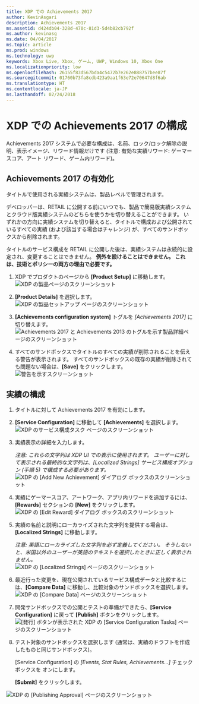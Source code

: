 ```yaml
---
title: XDP での Achievements 2017
author: KevinAsgari
description: Achievements 2017
ms.assetid: d424db04-328d-470c-81d3-5d4b82cb792f
ms.author: kevinasg
ms.date: 04/04/2017
ms.topic: article
ms.prod: windows
ms.technology: uwp
keywords: Xbox Live, Xbox, ゲーム, UWP, Windows 10, Xbox One
ms.localizationpriority: low
ms.openlocfilehash: 26155f83d567bda4c5472b7e262e888757bee87f
ms.sourcegitcommit: 01760b73fa8cdb423a9aa1f63e72e70647d8f6ab
ms.translationtype: HT
ms.contentlocale: ja-JP
ms.lasthandoff: 02/24/2018
---
```

# <a name="configure-achievements-2017-on-xdp"></a>XDP での Achievements 2017 の構成

Achievements 2017 システムで必要な構成は、名前、ロック/ロック解除の説明、表示イメージ、リワード情報だけです (注意: 有効な実績リワード: ゲーマースコア、アート リワード、ゲーム内リワード)。

<span id="_Enable_Simplified_Achievements" class="anchor"></span>

## <a name="enable-achievements-2017"></a>Achievements 2017 の有効化

タイトルで使用される実績システムは、製品レベルで管理されます。  

デベロッパーは、RETAIL に公開する前にいつでも、製品で簡易版実績システムとクラウド版実績システムのどちらを使うかを切り替えることができます。 いずれかの方向に実績システムを切り替えると、タイトルで構成および公開されているすべての実績 (および該当する場合はチャレンジ) が、すべてのサンドボックスから削除されます。 

タイトルのサービス構成を RETAIL に公開した後は、実績システムは永続的に設定され、変更することはできません。 **例外を設けることはできません。 これは、技術とポリシーの両方の理由で必要です。**

1.  XDP でプロダクトのページから **[Product Setup]** に移動します。
![XDP の製品ページのスクリーンショット](../../images/omega/simplified-achievements-1.png)

2.  **[Product Details]** を選択します。
![XDP の製品セットアップ ページのスクリーンショット](../../images/omega/simplified-achievements-2.png)

1.  **[Achievements configuration system]** トグルを *[Achievements 2017]* に切り替えます。
![Achievements 2017 と Achievements 2013 のトグルを示す製品詳細ページのスクリーンショット](../../images/omega/simplified-achievements-3.png)

1.  すべてのサンドボックスでタイトルのすべての実績が削除されることを伝える警告が表示されます。 すべてのサンドボックスの既存の実績が削除されても問題ない場合は、**[Save]** をクリックします。
![警告を示すスクリーンショット](../../images/omega/simplified-achievements-4.png)

## <a name="configure-an-achievement"></a>実績の構成

1.  タイトルに対して Achievements 2017 を有効にします。

2.  **[Service Configuration]** に移動して **[Achievements]** を選択します。
![XDP のサービス構成タスク ページのスクリーンショット](../../images/omega/simplified-achievements-5.png)

1.  実績表示の詳細を入力します。

    *注意: これらの文字列は XDP UI での表示に使用されます。 ユーザーに対して表示される最終的な文字列は、[Localized Strings] サービス構成オプション (手順 5) で構成する必要があります。*<br>
![XDP の [Add New Achievement] ダイアログ ボックスのスクリーンショット](../../images/omega/simplified-achievements-6.png)

1.  実績にゲーマースコア、アートワーク、アプリ内リワードを追加するには、**[Rewards]** セクションの **[New]** をクリックします。
![XDP の [Edit Reward] ダイアログ ボックスのスクリーンショット](../../images/omega/simplified-achievements-7.png)

1.  実績の名前と説明にローカライズされた文字列を提供する場合は、**[Localized Strings]** に移動します。

    *注意: 英語にローカライズした文字列を必ず定義してください。 そうしないと、米国以外のユーザーが英語のテキストを選択したときに正しく表示されません。*<br>
![XDP の [Localized Strings] ページのスクリーンショット](../../images/omega/simplified-achievements-8.png)

1.  最近行った変更を、現在公開されているサービス構成データと比較するには、**[Compare Data]** に移動し、比較対象のサンドボックスを選択します。
![XDP の [Compare Data] ページのスクリーンショット](../../images/omega/simplified-achievements-9.png)

1.  開発サンドボックスでの公開とテストの準備ができたら、**[Service Configuration]** に戻って **[Publish]** ボタンをクリックします。
![[発行] ボタンが表示された XDP の [Service Configuration Tasks] ページのスクリーンショット](../../images/omega/simplified-achievements-10.png)

1.  テスト対象のサンドボックスを選択します (通常は、実績のドラフトを作成したものと同じサンドボックス)。

    [Service Configuration] の *[Events, Stat Rules, Achievements…]* チェック ボックスを オンにします。

    **[Submit]** をクリックします。

![XDP の [Publishing Approval] ページのスクリーンショット](../../images/omega/simplified-achievements-11.png)
